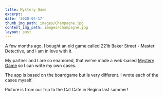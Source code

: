 ```yaml
---
title: Mystery Game
excerpt: 
date: '2020-04-17'
thumb_img_path: images/Champagne.jpg
content_img_path: images/Champagne.jpg
layout: post
---
```


A few months ago, I bought an old game called 221b Baker Street - Master Detective, and I am in love with it. 

My partner and I are so enamored, that we've made a web-based [Mystery Game](https://mystery-game-99a0e.firebaseapp.com/) so I can write my own cases.

The app is based on the boardgame but is very different. I wrote each of the cases myself.

Picture is from our trip to the Cat Cafe in Regina last summer!